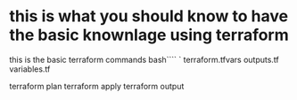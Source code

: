 # this is what you should know to have the basic knownlage using terraform

this is the basic terraform commands
bash````
`
terraform.tfvars
outputs.tf
variables.tf

terraform plan
terraform apply
terraform output
